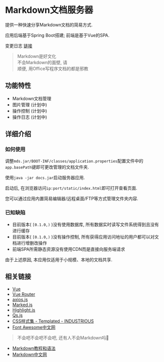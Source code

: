 # Markdown文档服务器

提供一种快速分享Markdown文档的简易方式.

应用后端基于Spring Boot搭建; 前端是基于Vue的SPA.

变更日志 [链接](changelog.md)

> Markdown是好文化  
> 不会Markdown的面壁, 请  
> 顺便, 用Office写程序文档的都是邪教

## 功能特性

* Markdown文档管理
* 图片管理 (计划中)
* 操作控制 (计划中)
* 操作日志 (计划中)

## 详细介绍

### 如何使用

调整`mds.jar/BOOT-INF/classes/application.properties`配置文件中的`app.basePath`键即可更改管理的文档文件夹.

使用`java -jar docs.jar`启动服务器应用.

启动后, 在浏览器访问`ip:port/static/index.html`即可打开查看页面.

您可以通过应用内置简易编辑器/远程桌面/FTP等方式管理文件夹内容.

### 已知缺陷

* 目前版本( `[0.1.0,)` )没有使用数据库, 所有数据实时读写文件系统得到且没有进行缓存
* 目前版本( `[0.1.0,)` )没有操作控制, 所有获得应用访问地址的用户都可以对文档进行增删改操作
* 前端SPA所需静态资源没有使用CDN而是直接向服务端请求

由于上述原因, 本应用仅适用于小规模、本地的文档共享.

## 相关链接

* [Vue](https://vuejs.org)
* [Vue Router](https://router.vuejs.org)
* [axios.js](https://github.com/axios/axios)
* [Marked.js](https://marked.js.org)
* [Highlight.js](https://highlightjs.org)
* [Qs.js](https://github.com/ljharb/qs)
* [CSS样式集 - Templated - INDUSTRIOUS](https://templated.co/industrious)
* [Font Awesome中文网](http://www.fontawesome.com.cn)

> 不会吧不会吧不会吧, 还有人不会Markdown吗🤔

* [Markdown教程和语法](https://www.runoob.com/markdown/md-tutorial.html)
* [Markdown中文网](https://markdown.com.cn)
